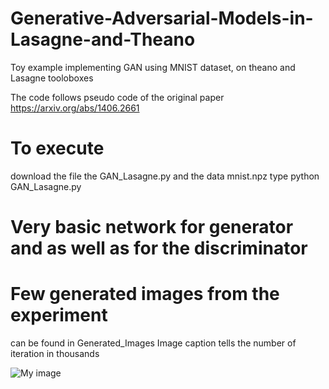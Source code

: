 # Generative-Adversarial-Models-in-Lasagne-and-Theano
Toy example implementing GAN using MNIST dataset, on theano and Lasagne tooloboxes 

The code follows pseudo code of the original paper 
https://arxiv.org/abs/1406.2661


# To execute 
download the file the GAN_Lasagne.py and the data mnist.npz 
type
python GAN_Lasagne.py

# Very basic network for generator and as well as for the discriminator 

# Few generated images from the experiment
  can be found in Generated_Images
  Image caption tells the number of iteration in thousands
  
  ![My image](suverma88.github.com/Generative-Adversarial-Models-in-Lasagne-and-Theano/Generated_Images/020.jpg)
